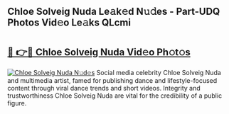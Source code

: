 ## Chloe Solveig Nuda Le𝚊k𝚎d N𝚞𝚍es - Part-UDQ Photos Vid𝚎o Le𝚊ks QLcmi

# <h2><a href="http://fbdr2hj.evod.top/?m=Chloe+Solveig+Nuda">🔗 👉🔴 Chloe Solveig Nuda Vid𝚎o Ph𝚘t𝚘s</a></h2>

[![Chloe Solveig Nuda N𝚞d𝚎s](https://i.imgur.com/8V9OHl7.gif)](http://fbdr2hj.evod.top/?m=Chloe+Solveig+Nuda)
Social media celebrity Chloe Solveig Nuda and multimedia artist, famed for publishing dance and lifestyle-focused content through viral dance trends and short videos. Integrity and trustworthiness Chloe Solveig Nuda are vital for the credibility of a public figure. 
